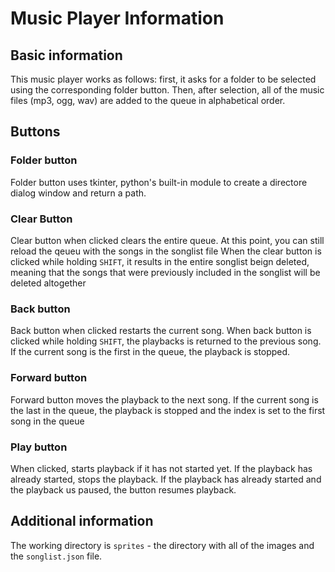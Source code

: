 # Music Player Information
## Basic information
This music player works as follows: first, it asks for a folder to be selected using the corresponding folder button.
Then, after selection, all of the music files (mp3, ogg, wav) are added to the queue in alphabetical order.
## Buttons 
### Folder button
Folder button uses tkinter, python's built-in module to create a directore dialog window and return a path.
### Clear Button
Clear button when clicked clears the entire queue. At this point, you can still reload the qeueu with the songs in the songlist file
When the clear button is clicked while holding `SHIFT`, it results in the entire songlist beign deleted, meaning that the songs that were previously included in the songlist will be deleted altogether
### Back button
Back button when clicked restarts the current song.
When back button is clicked while holding `SHIFT`, the playbacks is returned to the previous song.
If the current song is the first in the queue, the playback is stopped.
### Forward button
Forward button moves the playback to the next song.
If the current song is the last in the queue, the playback is stopped and the index is set to the first song in the queue
### Play button
When clicked, starts playback if it has not started yet.
If the playback has already started, stops the playback.
If the playback has already started and the playback us paused, the button resumes playback.
## Additional information
The working directory is `sprites` - the directory with all of the images and the `songlist.json` file.
